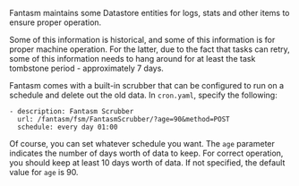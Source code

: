 Fantasm maintains some Datastore entities for logs, stats and other items to ensure proper operation.

Some of this information is historical, and some of this information is for proper machine operation. For the latter, due to the fact that tasks can retry, some of this information needs to hang around for at least the task tombstone period - approximately 7 days.

Fantasm comes with a built-in scrubber that can be configured to run on a schedule and delete out the old data. In `cron.yaml`, specify the following:

```
- description: Fantasm Scrubber
  url: /fantasm/fsm/FantasmScrubber/?age=90&method=POST
  schedule: every day 01:00
```

Of course, you can set whatever schedule you want. The `age` parameter indicates the number of days worth of data to keep. For correct operation, you should keep at least 10 days worth of data. If not specified, the default value for `age` is 90.